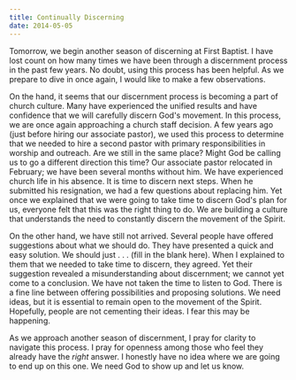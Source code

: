 ```yaml
---
title: Continually Discerning
date: 2014-05-05
---
```

 
Tomorrow, we begin another season of discerning at First Baptist. I have lost count on how many times we have been through a discernment process in the past few years. No doubt, using this process has been helpful. As we prepare to dive in once again, I would like to make a few observations. 

On the hand, it seems that our discernment process is becoming a part of church culture. Many have experienced the unified results and have confidence that we will carefully discern God's movement. In this process, we are once again approaching a church staff decision. A few years ago (just before hiring our associate pastor), we used this process to determine that we needed to hire a second pastor with primary responsibilities in worship and outreach. Are we still in the same place? Might God be calling us to go a different direction this time? Our associate pastor relocated in February; we have been several months without him. We have experienced church life in his absence. It is time to discern next steps. When he submitted his resignation, we had a few questions about replacing him. Yet once we explained that we were going to take time to discern God's plan for us, everyone felt that this was the right thing to do. We are building a culture that understands the need to constantly discern the movement of the Spirit. 

On the other hand, we have still not arrived. Several people have offered suggestions about what we should do. They have presented a quick and easy solution. We should just . . . (fill in the blank here).  When I explained to them that we needed to take time to discern, they agreed. Yet their suggestion revealed a misunderstanding about discernment; we cannot yet come to a conclusion. We have not taken the time to listen to God. There is a fine line between offering possibilities and proposing solutions. We need ideas, but it is essential to remain open to the movement of the Spirit. Hopefully, people are not cementing their ideas. I fear this may be happening. 

As we approach another season of discernment, I pray for clarity to navigate this process. I pray for openness among those who feel they already have the *right* answer. I honestly have no idea where we are going to end up on this one. We need God to show up and let us know.

